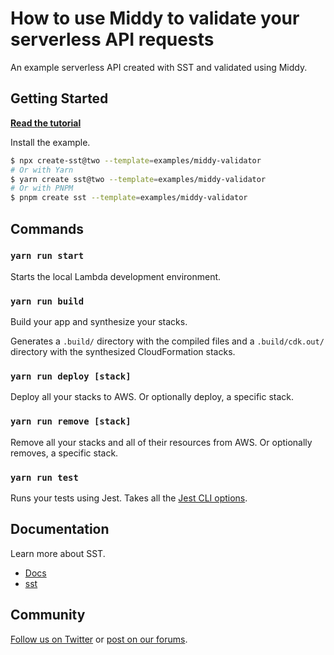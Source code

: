 # How to use Middy to validate your serverless API requests

An example serverless API created with SST and validated using Middy.

## Getting Started

[**Read the tutorial**](https://sst.dev/examples/how-to-use-middy-to-validate-your-serverless-api-requests.html)

Install the example.

```bash
$ npx create-sst@two --template=examples/middy-validator
# Or with Yarn
$ yarn create sst@two --template=examples/middy-validator
# Or with PNPM
$ pnpm create sst --template=examples/middy-validator
```

## Commands

### `yarn run start`

Starts the local Lambda development environment.

### `yarn run build`

Build your app and synthesize your stacks.

Generates a `.build/` directory with the compiled files and a `.build/cdk.out/` directory with the synthesized CloudFormation stacks.

### `yarn run deploy [stack]`

Deploy all your stacks to AWS. Or optionally deploy, a specific stack.

### `yarn run remove [stack]`

Remove all your stacks and all of their resources from AWS. Or optionally removes, a specific stack.

### `yarn run test`

Runs your tests using Jest. Takes all the [Jest CLI options](https://jestjs.io/docs/en/cli).

## Documentation

Learn more about SST.

- [Docs](https://docs.sst.dev)
- [sst](https://docs.sst.dev/packages/sst)

## Community

[Follow us on Twitter](https://twitter.com/sst_dev) or [post on our forums](https://discourse.sst.dev).

